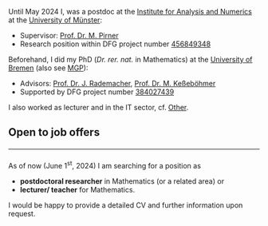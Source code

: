 Until May 2024 I, was a postdoc at the <a href="https://www.uni-muenster.de/AMM/en/institute.shtml">Institute for Analysis and Numerics</a> at the <a href="https://www.uni-muenster.de/en/">University of Münster</a>:
<ul>
<li>Supervisor: <a href="https://www.uni-muenster.de/AMM/Pirner/index.shtml">Prof. Dr. M. Pirner</a></li>
<li>Research position within DFG project number <a href="https://gepris.dfg.de/gepris/projekt/456849348?language=en">456849348</a></li>
</ul>
Beforehand, I did my PhD (<i>Dr. rer. nat.</i> in Mathematics) at the <a href="https://www.uni-bremen.de/en/">University of Bremen</a> (also see <a href="https://www.mathgenealogy.org/id.php?id=277103">MGP</a>):
<ul>
<li>Advisors: <a href="https://www.math.uni-hamburg.de/en/forschung/bereiche/am/ang-dynamische-systeme/personen/rademacher-jens.html">Prof. Dr. J. Rademacher</a>, <a href="https://www.uni-bremen.de/dynsys/members/prof-dr-marc-kesseboehmer">Prof. Dr. M. Keßeböhmer</a></li>
<li>Supported by DFG project number <a href="https://gepris.dfg.de/gepris/projekt/384027439?language=en&selectedSubTab=2">384027439</a></li>
</ul>
I also worked as lecturer and in the IT sector, cf. <a href="https://www.dulbrich.de/indexEN.html#Other">Other</a>.

<br>

## Open to job offers <hr>
As of now (June 1<sup>st</sup>, 2024) I am searching for a position as 
<ul>
<li> <b>postdoctoral researcher</b> in Mathematics (or a related area) or </li>
<li> <b>lecturer/ teacher</b> for Mathematics.</li>
</ul>
I would be happy to provide a detailed CV and further information upon request.



 








